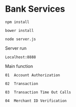 # Bank Services

    npm install 

    bower install

    node server.js

Server run 

    Localhost:8888

Main function 

    01  Account Authorization
    
    02  Transaction
    
    03  Transaction Time Out Calls
    
    04  Merchant ID Verification
